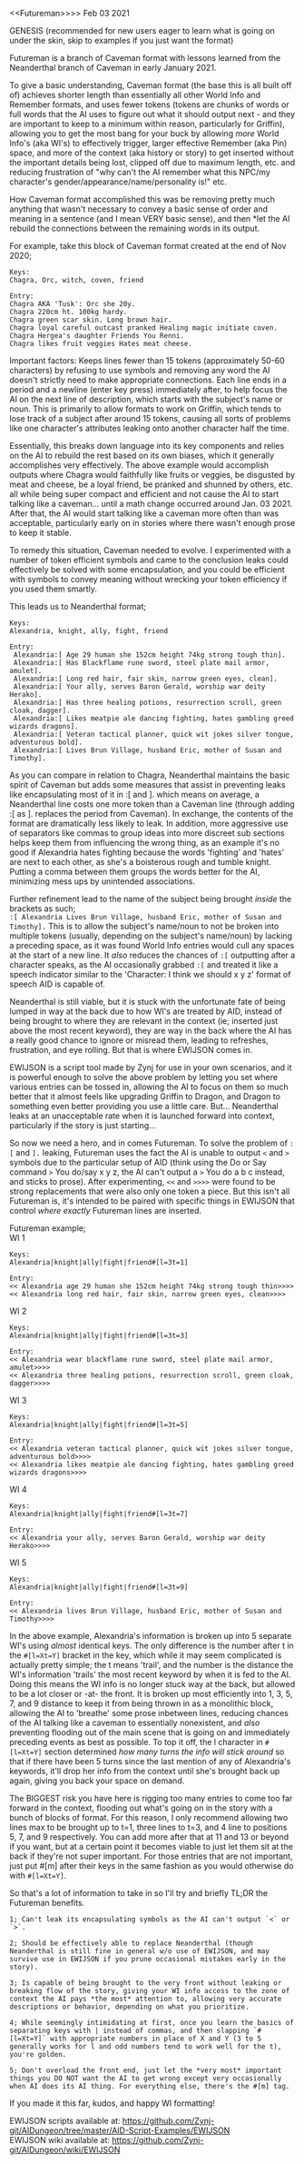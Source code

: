 \<\<Futureman>>>> Feb 03 2021

GENESIS (recommended for new users eager to learn what is going on under the skin, skip to examples if you just want the format)

Futureman is a branch of Caveman format with lessons learned from the Neanderthal branch of Caveman in early January 2021.

To give a basic understanding, Caveman format (the base this is all built off of) achieves shorter length than essentially all other World Info and Remember formats, and uses fewer tokens (tokens are chunks of words or full words that the AI uses to figure out what it should output next - and they are important to keep to a minimum within reason, particularly for Griffin), allowing you to get the most bang for your buck by allowing *more* World Info's (aka WI's) to effectively trigger, larger effective Remember (aka Pin) space, and more of the context (aka history or story) to get inserted without the important details being lost, clipped off due to maximum length, etc. and reducing frustration of "why can't the AI remember what this NPC/my character's gender/appearance/name/personality is!" etc.

How Caveman format accomplished this was be removing pretty much anything that wasn't necessary to convey a basic sense of order and meaning in a sentence (and I mean VERY basic sense), and then *let the AI rebuild the connections between the remaining words in its output.

For example, take this block of Caveman format created at the end of Nov 2020;  
```
Keys: 
Chagra, Orc, witch, coven, friend

Entry:
Chagra AKA 'Tusk': Orc she 20y.
Chagra 220cm ht. 100kg hardy.
Chagra green scar skin. Long brown hair.
Chagra loyal careful outcast pranked Healing magic initiate coven.
Chagra Hergea's daughter Friends You Renni.
Chagra likes fruit veggies Hates meat cheese.
```  
Important factors: Keeps lines fewer than 15 tokens (approximately 50-60 characters) by refusing to use symbols and removing any word the AI doesn't strictly need to make appropriate connections. Each line ends in a period and a newline (enter key press) immediately after, to help focus the AI on the next line of description, which starts with the subject's name or noun. This is primarily to allow formats to work on Griffin, which tends to lose track of a subject after around 15 tokens, causing all sorts of problems like one character's attributes leaking onto another character half the time.

Essentially, this breaks down language into its key components and relies on the AI to rebuild the rest based on its own biases, which it generally accomplishes very effectively. The above example would accomplish outputs where Chagra would faithfully like fruits or veggies, be disgusted by meat and cheese, be a loyal friend, be pranked and shunned by others, etc. all while being super compact and efficient and not cause the AI to start talking like a caveman... until a math change occurred around Jan. 03 2021. After that, the AI would start talking like a caveman more often than was acceptable, particularly early on in stories where there wasn't enough prose to keep it stable.

To remedy this situation, Caveman needed to evolve. I experimented with a number of token efficient symbols and came to the conclusion leaks could effectively be solved with some encapsulation, and you could be efficient with symbols to convey meaning without wrecking your token efficiency if you used them smartly. 

This leads us to Neanderthal format;
```
Keys:
Alexandria, knight, ally, fight, friend

Entry:
 Alexandria:[ Age 29 human she 152cm height 74kg strong tough thin].
 Alexandria:[ Has Blackflame rune sword, steel plate mail armor, amulet].
 Alexandria:[ Long red hair, fair skin, narrow green eyes, clean].
 Alexandria:[ Your ally, serves Baron Gerald, worship war deity Herako].
 Alexandria:[ Has three healing potions, resurrection scroll, green cloak, dagger].
 Alexandria:[ Likes meatpie ale dancing fighting, hates gambling greed wizards dragons].
 Alexandria:[ Veteran tactical planner, quick wit jokes silver tongue, adventurous bold].
 Alexandria:[ Lives Brun Village, husband Eric, mother of Susan and Timothy].
```  
As you can compare in relation to Chagra, Neanderthal maintains the basic spirit of Caveman but adds some measures that assist in preventing leaks like encapsulating most of it in :[ and ]. which means on average, a Neanderthal line costs one more token than a Caveman line (through adding :[ as ]. replaces the period from Caveman). In exchange, the contents of the format are dramatically less likely to leak. In addition, more aggressive use of separators like commas to group ideas into more discreet sub sections helps keep them from influencing the wrong thing, as an example it's no good if Alexandria hates fighting because the words 'fighting' and 'hates' are next to each other, as she's a boisterous rough and tumble knight. Putting a comma between them groups the words better for the AI, minimizing mess ups by unintended associations.

Further refinement lead to the name of the subject being brought *inside* the brackets as such;  
`:[ Alexandria Lives Brun Village, husband Eric, mother of Susan and Timothy].`
This is to allow the subject's name/noun to not be broken into multiple tokens (usually, depending on the subject's name/noun) by lacking a preceding space, as it was found World Info entries would cull any spaces at the start of a new line. It *also* reduces the chances of `:[` outputting after a character speaks, as the AI occasionally grabbed `:[` and treated it like a speech indicator similar to the 'Character: I think we should x y z' format of speech AID is capable of.

Neanderthal is still viable, but it is stuck with the unfortunate fate of being lumped in way at the back due to how WI's are treated by AID, instead of being brought to where they are relevant in the context (ie; inserted just above the most recent keyword), they are way in the back where the AI has a really good chance to ignore or misread them, leading to refreshes, frustration, and eye rolling. But that is where EWIJSON comes in.

EWIJSON is a script tool made by Zynj for use in your own scenarios, and it is powerful enough to solve the above problem by letting you set where various entries can be tossed in, allowing the AI to focus on them so much better that it almost feels like upgrading Griffin to Dragon, and Dragon to something even better providing you use a little care. But... Neanderthal leaks at an unacceptable rate when it is launched forward into context, particularly if the story is just starting...

So now we need a hero, and in comes Futureman. To solve the problem of `:[` and `].` leaking, Futureman uses the fact the AI is unable to output `<` and `>` symbols due to the particular setup of AID (think using the Do or Say command `>` You do/say x y z, the AI can't output a `>` You do a b c instead, and sticks to prose). After experimenting, `<<` and `>>>>` were found to be strong replacements that were also only one token a piece. But this isn't all Futureman is, it's intended to be paired with specific things in EWIJSON that control *where exactly* Futureman lines are inserted.

Futureman example;  
WI 1  
```
Keys:
Alexandria|knight|ally|fight|friend#[l=3t=1]

Entry:
<< Alexandria age 29 human she 152cm height 74kg strong tough thin>>>>
<< Alexandria long red hair, fair skin, narrow green eyes, clean>>>>
```

WI 2  
```
Keys:
Alexandria|knight|ally|fight|friend#[l=3t=3]

Entry:
<< Alexandria wear blackflame rune sword, steel plate mail armor, amulet>>>>
<< Alexandria three healing potions, resurrection scroll, green cloak, dagger>>>>
```

WI 3  
```
Keys:
Alexandria|knight|ally|fight|friend#[l=3t=5]

Entry:
<< Alexandria veteran tactical planner, quick wit jokes silver tongue, adventurous bold>>>>
<< Alexandria likes meatpie ale dancing fighting, hates gambling greed wizards dragons>>>>
```

WI 4  
```
Keys:
Alexandria|knight|ally|fight|friend#[l=3t=7]

Entry:
<< Alexandria your ally, serves Baron Gerald, worship war deity Herako>>>>
```

WI 5  
```
Keys:
Alexandria|knight|ally|fight|friend#[l=3t=9]

Entry:
<< Alexandria lives Brun Village, husband Eric, mother of Susan and Timothy>>>>
```

In the above example, Alexandria's information is broken up into 5 separate WI's using *almost* identical keys. The only difference is the number after t in the `#[l=Xt=Y]` bracket in the key, which while it may seem complicated is actually pretty simple; the t means 'trail', and the number is the distance the WI's information 'trails' the most recent keyword by when it is fed to the AI. Doing this means the WI info is no longer stuck way at the back, but allowed to be a lot closer or -at- the front. It is broken up most efficiently into 1, 3, 5, 7, and 9 distance to keep it from being thrown in as a monolithic block, allowing the AI to 'breathe' some prose inbetween lines, reducing chances of the AI talking like a caveman to essentially nonexistent, and *also* preventing flooding out of the main scene that is going on and immediately preceding events as best as possible. To top it off, the l character in `#[l=Xt=Y]` section determined *how many turns the info will stick around* so that if there have been 5 turns since the last mention of any of Alexandria's keywords, it'll drop her info from the context until she's brought back up again, giving you back your space on demand.

The BIGGEST risk you have here is rigging too many entries to come too far forward in the context, flooding out what's going on in the story with a bunch of blocks of format. For this reason, I only recommend allowing two lines max to be brought up to t=1, three lines to t=3, and 4 line to positions 5, 7, and 9 respectively. You can add more after that at 11 and 13 or beyond if you want, but at a certain point it becomes viable to just let them sit at the back if they're not super important. For those entries that are not important, just put #[m] after their keys in the same fashion as you would otherwise do with `#[l=Xt=Y]`.

So that's a lot of information to take in so I'll try and briefly TL;DR the Futureman benefits.

	1; Can't leak its encapsulating symbols as the AI can't output `<` or `>`.

	2; Should be effectively able to replace Neanderthal (though Neanderthal is still fine in general w/o use of EWIJSON, and may survive use in EWIJSON if you prune occasional mistakes early in the story).

	3; Is capable of being brought to the very front without leaking or breaking flow of the story, giving your WI info access to the zone of context the AI pays *the most* attention to, allowing very accurate descriptions or behavior, depending on what you prioritize.

	4; While seemingly intimidating at first, once you learn the basics of separating keys with | instead of commas, and then slapping `#[l=Xt=Y]` with appropriate numbers in place of X and Y (3 to 5 generally works for l and odd numbers tend to work well for the t), you're golden.

	5; Don't overload the front end, just let the *very most* important things you DO NOT want the AI to get wrong except very occasionally when AI does its AI thing. For everything else, there's the #[m] tag.

If you made it this far, kudos, and happy WI formatting!  

EWIJSON scripts available at: https://github.com/Zynj-git/AIDungeon/tree/master/AID-Script-Examples/EWIJSON  
EWIJSON wiki available at: https://github.com/Zynj-git/AIDungeon/wiki/EWIJSON